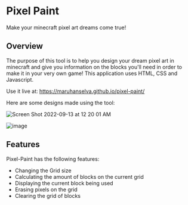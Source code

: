 # Pixel Paint
Make your minecraft pixel art dreams come true!

## Overview
The purpose of this tool is to help you design your dream pixel art in minecraft and give you information on the blocks you'll need in order to make it in your very own game! This application uses HTML, CSS and Javascript. 

Use it live at: https://maruhanselva.github.io/pixel-paint/

Here are some designs made using the tool:

![Screen Shot 2022-09-13 at 12 20 01 AM](https://user-images.githubusercontent.com/75972624/189808657-2f467241-bcb6-4f6b-8919-af8bba74f25e.png)

![image](https://user-images.githubusercontent.com/75972624/189808971-05a0b39d-e5c2-4669-8c02-73d099a9a85d.png)

## Features
Pixel-Paint has the following features:
* Changing the Grid size 
* Calculating the amount of blocks on the current grid
* Displaying the current block being used
* Erasing pixels on the grid
* Clearing the grid of blocks

